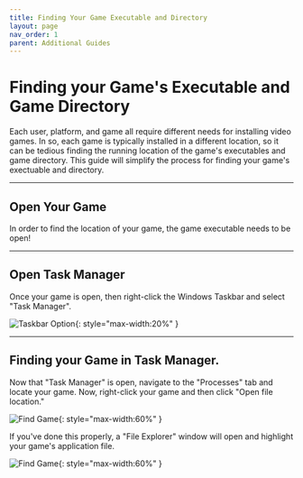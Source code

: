 ```yaml
---
title: Finding Your Game Executable and Directory
layout: page
nav_order: 1
parent: Additional Guides
---
```


# Finding your Game's Executable and Game Directory

Each user, platform, and game all require different needs for installing video games. In so, each game is typically installed in a different location, so it can be tedious finding the running location of the game's executables and game directory. This guide will simplify the process for finding your game's exectuable and directory.

---

## Open Your Game

In order to find the location of your game, the game executable needs to be open!

---

## Open Task Manager

Once your game is open, then right-click the Windows Taskbar and select "Task Manager".

   ![Taskbar Option](../images/taskmanagertaskbar.webp){: style="max-width:20%" }


---

## Finding your Game in Task Manager.

Now that "Task Manager" is open, navigate to the "Processes" tab and locate your game. Now, right-click your game and then click "Open file location."

   ![Find Game](../images/taskmanageropenfilelocation.webp){: style="max-width:60%" }

If you've done this properly, a "File Explorer" window will open and highlight your game's application file.

   ![Find Game](../images/fileexplorergamehighlighted.webp){: style="max-width:60%" }